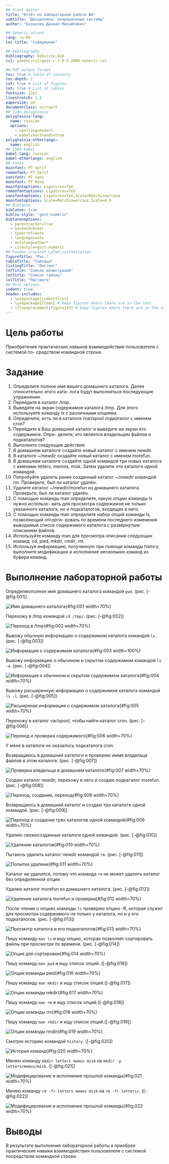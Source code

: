 ```yaml
---
## Front matter
title: "Отчёт по лабораторной работе №6"
subtitle: "Дисциплина: операционные системы"
author: "Казаазев Даниил Михайлович"

## Generic otions
lang: ru-RU
toc-title: "Содержание"

## Bibliography
bibliography: bib/cite.bib
csl: pandoc/csl/gost-r-7-0-5-2008-numeric.csl

## Pdf output format
toc: true # Table of contents
toc-depth: 2
lof: true # List of figures
lot: true # List of tables
fontsize: 12pt
linestretch: 1.5
papersize: a4
documentclass: scrreprt
## I18n polyglossia
polyglossia-lang:
  name: russian
  options:
	- spelling=modern
	- babelshorthands=true
polyglossia-otherlangs:
  name: english
## I18n babel
babel-lang: russian
babel-otherlangs: english
## Fonts
mainfont: PT Serif
romanfont: PT Serif
sansfont: PT Sans
monofont: PT Mono
mainfontoptions: Ligatures=TeX
romanfontoptions: Ligatures=TeX
sansfontoptions: Ligatures=TeX,Scale=MatchLowercase
monofontoptions: Scale=MatchLowercase,Scale=0.9
## Biblatex
biblatex: true
biblio-style: "gost-numeric"
biblatexoptions:
  - parentracker=true
  - backend=biber
  - hyperref=auto
  - language=auto
  - autolang=other*
  - citestyle=gost-numeric
## Pandoc-crossref LaTeX customization
figureTitle: "Рис."
tableTitle: "Таблица"
listingTitle: "Листинг"
lofTitle: "Список иллюстраций"
lotTitle: "Список таблиц"
lolTitle: "Листинги"
## Misc options
indent: true
header-includes:
  - \usepackage{indentfirst}
  - \usepackage{float} # keep figures where there are in the text
  - \floatplacement{figure}{H} # keep figures where there are in the text
---
```


# Цель работы

Приобретение практических навыков взаимодействия пользователя с системой по-
средством командной строки.

# Задание

1. Определите полное имя вашего домашнего каталога. Далее относительно этого ката-
лога будут выполняться последующие упражнения.
2. Перейдите в каталог /tmp.
3.  Выведите на экран содержимое каталога /tmp. Для этого используйте команду ls с различными опциями. 
4. Определите, есть ли в каталоге /var/spool подкаталог с именем cron?
5. Перейдите в Ваш домашний каталог и выведите на экран его содержимое. Опре-
делите, кто является владельцем файлов и подкаталогов?
6. Выполните следующие действия:
7. В домашнем каталоге создайте новый каталог с именем newdir.
8. В каталоге ~/newdir создайте новый каталог с именем morefun.
9. В домашнем каталоге создайте одной командой три новых каталога с именами
letters, memos, misk. Затем удалите эти каталоги одной командой.
10. Попробуйте удалить ранее созданный каталог ~/newdir командой rm. Проверьте,
был ли каталог удалён.
11. Удалите каталог ~/newdir/morefun из домашнего каталога. Проверьте, был ли
каталог удалён.
12. С помощью команды man определите, какую опцию команды ls нужно использо-
вать для просмотра содержимое не только указанного каталога, но и подкаталогов,
входящих в него.
13. С помощью команды man определите набор опций команды ls, позволяющий отсорти-
ровать по времени последнего изменения выводимый список содержимого каталога
с развёрнутым описанием файлов.
14. Используйте команду man для просмотра описания следующих команд: cd, pwd, mkdir,
rmdir, rm.
15. Используя информацию, полученную при помощи команды history, выполните модификацию и исполнение нескольких команд из буфера команд.

# Выполнение лабораторной работы

Определяюполное имя домашнего каталога командой ```pwd```. (рис. [-@fig:001]).

![Имя домашнего каталога](image/1.png){#fig:001 width=70%}

Перехожу в /tmp командой ```cd /tmp/```. (рис. [-@fig:002])

![Переход в /tmp](image/2.png){#fig:002 width=70%}

Вывожу обычную информацию о содержимом каталога командой ```ls``` . (рис. [-@fig:003])

![Информация о содержимом каталога](image/3.png){#fig:003 width=100%}

Вывожу информацию о обычнном и скрытом содержимом командой ```ls -a```. (рис. [-@fig:004])

![Информация о обычнном и скрытом содержимом каталога](image/4.png){#fig:004 width=70%}

Вывожу расширенную информацию о содержимом каталога командой ```ls -l```. (рис. [-@fig:005])

![Расширеная информация о содержимом каталога](image/5.png){#fig:005 width=70%}

Перехожу в каталог var/spool, чтобы найти каталог cron. (рис. [-@fig:006])

![Переход и проверка содержимого](image/6.png){#fig:006 width=70%}

У меня в каталоге не оказалось подкаталога cron.

Возвращаюсь в домашний каталоги и проверяю иммя владельца файлов в этом каталоге. (рис. [-@fig:007])

![Проверка владельца в домашнем каталоге](image/7.png){#fig:007 width=70%}

Создаю каталог newdir, перехожу в него и создаю подкаталог morefun. (рис. [-@fig:008])

![Переход, создание, переход](image/8.png){#fig:008 width=70%}

Возвращаюсь в домашний каталог и создаю три каталога одной командой. (рис. [-@fig:009])

![Переход и создание трех каталогов одной командой](image/9.png){#fig:009 width=70%}

Удаляю свежесозданные каталоги одной командой. (рис. [-@fig:010])

![Удаление каталогов](image/10.png){#fig:010 width=70%}

Пытаюсь удалить каталог newdir командой ```rm```. (рис. [-@fig:011])

![Попытка удалени](image/11.png){#fig:011 width=70%}

Каталог не удалился, потому что команда ```rm``` не может удалить каталог без определенной опции.

Удаляю каталог morefun из домашнего каталога. (рис. [-@fig:012])

![Удаление каталога morefun и проверка](image/12.png){#fig:012 width=70%}

После чтения о опциях команды ```ls``` проверяю опцию -R, которая служит для просмотра содержимого не только у каталога, но и у его подкаталогов. (рис. [-@fig:013])

![Просмотр каталога и его подкаталогов](image/13.png){#fig:013 width=70%}

Пишу команду ```man ls``` и ищу опцию, которая позволяет сортировать файлы при просмотре по времени. (рис. [-@fig:014])

![Опция для сортировки](image/14.png){#fig:014 width=70%}

Пишу команду ```man pwd``` и ищу список опций. ([-@fig:016])

![Опции команды pwd](image/16.png){#fig:016 width=70%}

Пишу команду ```man mkdir``` и ищу список опций.([-@fig:017])

![Опции команды mkdir](image/17.png){#fig:017 width=70%}

Пишу команду ```man rm``` и ищу список опций.([-@fig:018])

![Опции команды rm](image/18.png){#fig:018 width=70%}

Пишу команду ```man rmdir``` и ищу список опций.([-@fig:019])

![Опции команды rmdir](image/19.png){#fig:019 width=70%}

Смотрю историю командой ```history```. ([-@fig:020])

![История команд](image/20.png){#fig:020 width=70%}

Меняю команду ```mkdir letters memos misk``` на ```mkdir -p letters/memos/misk```. ([-@fig:021])

![Модифицирование и исполнение прошлой команды](image/21.png){#fig:021 width=70%}

Меняю команду ```rm -fr letters memos misk``` на ```rm -fr letters/```. ([-@fig:022])

![Модифицирование и исполнение прошлой команды](image/22.png){#fig:022 width=70%}

# Выводы

В результате выполнения лабораторной работы я приобрел практические навыки взаимодействия пользователя с системой посредством командной строки.
